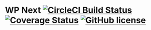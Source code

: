 # WP Next [![CircleCI Build Status](https://circleci.com/gh/eduardorengifo/wp-next.svg?style=shield)](https://circleci.com/gh/eduardorengifo/wp-next) [![Coverage Status](https://coveralls.io/repos/github/eduardorengifo/wp-next/badge.svg?branch=master)](https://coveralls.io/github/eduardorengifo/wp-next?branch=master) [![GitHub license](https://img.shields.io/badge/license-MIT-blue.svg)](https://raw.githubusercontent.com/circleci/circleci-docs/master/LICENSE)
